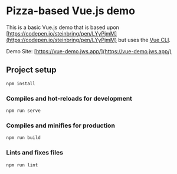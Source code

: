 # Pizza-based Vue.js demo

This is a basic Vue.js demo that is based upon [https://codepen.io/steinbring/pen/LYyPjmM](https://codepen.io/steinbring/pen/LYyPjmM) but uses the [Vue CLI](https://cli.vuejs.org/).

Demo Site: [https://vue-demo.jws.app/](https://vue-demo.jws.app/)

## Project setup
```
npm install
```

### Compiles and hot-reloads for development
```
npm run serve
```

### Compiles and minifies for production
```
npm run build
```

### Lints and fixes files
```
npm run lint
```